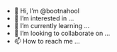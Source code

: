 - 👋 Hi, I’m @bootnahool
- 👀 I’m interested in ...
- 🌱 I’m currently learning ...
- 💞️ I’m looking to collaborate on ...
- 📫 How to reach me ...

<!---
bootnahool/bootnahool is a ✨ special ✨ repository because its `README.md` (this file) appears on your GitHub profile.
You can click the Preview link to take a look at your changes.
--->
